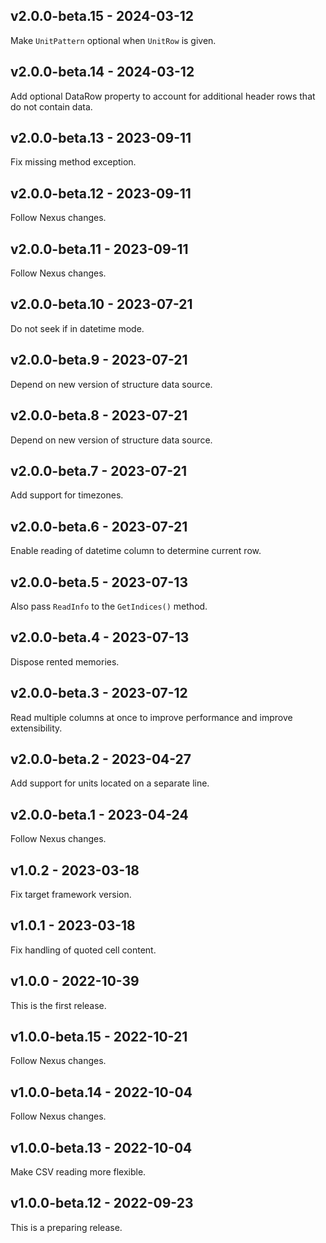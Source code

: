 ## v2.0.0-beta.15 - 2024-03-12

Make `UnitPattern` optional when `UnitRow` is given.

## v2.0.0-beta.14 - 2024-03-12

Add optional DataRow property to account for additional header rows that do not contain data.

## v2.0.0-beta.13 - 2023-09-11

Fix missing method exception.

## v2.0.0-beta.12 - 2023-09-11

Follow Nexus changes.

## v2.0.0-beta.11 - 2023-09-11

Follow Nexus changes.

## v2.0.0-beta.10 - 2023-07-21

Do not seek if in datetime mode.

## v2.0.0-beta.9 - 2023-07-21

Depend on new version of structure data source.

## v2.0.0-beta.8 - 2023-07-21

Depend on new version of structure data source.

## v2.0.0-beta.7 - 2023-07-21

Add support for timezones.

## v2.0.0-beta.6 - 2023-07-21

Enable reading of datetime column to determine current row.

## v2.0.0-beta.5 - 2023-07-13

Also pass `ReadInfo` to the `GetIndices()` method.

## v2.0.0-beta.4 - 2023-07-13

Dispose rented memories.

## v2.0.0-beta.3 - 2023-07-12

Read multiple columns at once to improve performance and improve extensibility.

## v2.0.0-beta.2 - 2023-04-27

Add support for units located on a separate line.

## v2.0.0-beta.1 - 2023-04-24

Follow Nexus changes.

## v1.0.2 - 2023-03-18

Fix target framework version.

## v1.0.1 - 2023-03-18

Fix handling of quoted cell content.

## v1.0.0 - 2022-10-39

This is the first release.

## v1.0.0-beta.15 - 2022-10-21

Follow Nexus changes.

## v1.0.0-beta.14 - 2022-10-04

Follow Nexus changes.

## v1.0.0-beta.13 - 2022-10-04

Make CSV reading more flexible.

## v1.0.0-beta.12 - 2022-09-23

This is a preparing release.